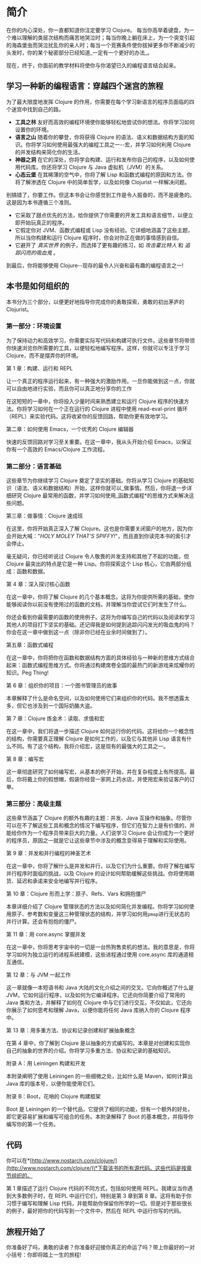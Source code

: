 # 简介

在你的内心深处，你一直都知道你注定要学习 Clojure。 每当你高举着键盘，为一个难以理解的类层次结构而痛苦地哭泣时；每当你晚上躺在床上，为一个突变引起的海森堡虫而哭泣扰乱你的亲人时；每当一个竞赛条件使你拔掉更多你不断减少的头发时，你的某个秘密部分已经知道_一定有一个更好的办法_。

现在，终于，你面前的教学材料将使你与你渴望已久的编程语言结合起来。

## 学习一种新的编程语言：穿越四个迷宫的旅程

为了最大限度地发挥 Clojure 的作用，你需要在每个学习新语言的程序员面临的四个迷宫中找到自己的路。

* **工具之林** 友好而高效的编程环境使你能够轻松地尝试你的想法。你将学习如何设置你的环境。
* **语言之山** 随着你的攀登，你将获得 Clojure 的语法、语义和数据结构方面的知识。你将学习如何使用最强大的编程工具之一--宏，并学习如何利用 Clojure 的并发结构来简化你的生活。
* **神器之洞** 在它的深处，你将学会构建、运行和发布你自己的程序，以及如何使用代码库。你还将学习 Clojure 与 Java 虚拟机（JVM）的关系。
* **心态云堡** 在其稀薄的空气中，你将了解 Lisp 和函数式编程的原因和方法。你将了解渗透在 Clojure 中的简单哲学，以及如何像 Clojurist 一样解决问题。

别搞错了，你要工作。但这本书会让你感觉到工作是令人振奋的，而不是疲惫的。这是因为本书遵循三个准则。

* 它采取了甜点优先的方法，给你提供了你需要的开发工具和语言细节，以便立即开始玩真正的程序。
* 它假定你对 JVM、函数式编程或 Lisp 没有经验。它详细地涵盖了这些主题，所以当你构建和运行 Clojure 程序时，你会对你正在做的事情感到自信。
* 它避开了 _真实世界_ 的例子，而选择了更有趣的练习，如 _攻击霍比特人_ 和 _追踪闪亮的吸血鬼_ 。

到最后，你将能够使用 Clojure--现存的最令人兴奋和最有趣的编程语言之一!

## 本书是如何组织的

本书分为三个部分，以便更好地指导你完成你的勇敢探索，勇敢的初出茅庐的 Clojurist。

### 第一部分：环境设置

为了保持动力和高效学习，你需要实际写代码和构建可执行文件。这些章节将带领你快速浏览你所需要的工具，以便轻松地编写程序。这样，你就可以专注于学习 Clojure，而不是摆弄你的环境。

第 1 章：构建、运行和 REPL

让一个真正的程序运行起来，有一种强大的激励作用。一旦你能做到这一点，你就可以自由地进行实验，而且你可以真正地分享你的工作

在这短短的一章中，你将投入少量时间来熟悉建立和运行 Clojure 程序的快速方法。你将学习如何在一个正在运行的 Clojure 进程中使用 read-eval-print 循环（REPL）来实验代码。这将收紧你的反馈回路，帮助你更有效地学习。

第二章：如何使用 Emacs，一个优秀的 Clojure 编辑器

快速的反馈回路对学习至关重要。在这一章中，我从头开始介绍 Emacs，以保证你有一个高效的 Emacs/Clojure 工作流程。

### 第二部分：语言基础

这些章节为你继续学习 Clojure 奠定了坚实的基础。你将从学习 Clojure 的基础知识（语法、语义和数据结构）开始，这样你就可以_做事情。然后，你将退一步详细研究 Clojure 最常用的函数，并学习如何使用_函数式编程\*的思维方式来解决这些问题。

第三章：做事情：Clojure 速成班

在这里，你将开始真正深入了解 Clojure。这也是你需要关闭窗户的地方，因为你会开始大喊："_HOLY MOLEY THAT'S SPIFFY!_"，而且直到你读完本书的索引才会停止。

毫无疑问，你已经听说过 Clojure 令人敬畏的并发支持和其他了不起的功能，但 Clojure 最突出的特点是它是一种 Lisp。你将探索这个 Lisp 核心，它由两部分组成：函数和数据。

第 4 章：深入探讨核心函数

在这一章中，你将了解 Clojure 的几个基本概念。这将为你提供所需的基础，使你能够阅读你以前没有使用过的函数的文档，并理解当你尝试它们时发生了什么。

你还会看到你最需要的函数的使用例子。这将为你编写自己的代码以及阅读和学习其他人的项目打下坚实的基础。还记得我是如何提到追踪闪闪发光的吸血鬼的吗？你会在这一章中做到这一点（除非你已经在业余时间做到了）。

第五章：函数式编程

在这一章中，你将把你在函数和数据结构方面的具体经验与一种新的思维方式结合起来：函数式编程思维方式。你将通过构建席卷全国的最热门的新游戏来炫耀你的知识。Peg Thing!

第 6 章：组织你的项目：一个图书管理员的故事

本章解释了什么是命名空间，以及如何使用它们来组织你的代码。我不想透露太多，但它也涉及到一个国际奶酪大盗。

第 7 章：Clojure 炼金术：读取、求值和宏

在这一章中，我们将退一步描述 Clojure 如何运行你的代码。这将给你一个概念性的结构，你需要真正理解 Clojure 是如何工作的，以及它与其他非 Lisp 语言有什么不同。有了这个结构，我将介绍宏，这是现有的最强大的工具之一。

第 8 章：编写宏

这一章彻底研究了如何编写宏，从基本的例子开始，并在复杂程度上有所提高。最后，你将戴上你的假想帽，假装你经营一家网上药水店，并使用宏来验证客户的订单。

### 第三部分：高级主题

这些章节涵盖了 Clojure 的额外有趣的主题：并发、Java 互操作和抽象。尽管你可以在不了解这些工具和概念的情况下编写程序，但它们在智力上是有价值的，并能给你作为一个程序员带来巨大的力量。人们说学习 Clojure 会让你成为一个更好的程序员，原因之一就是它让这些章节中涉及的概念变得易于理解和实际使用。

第 9 章：并发和并行编程的神圣艺术

在这一章中，你将了解什么是并发和并行，以及它们为什么重要。你将了解在编写并行程序时面临的挑战，以及 Clojure 的设计如何帮助缓解这些挑战。你将使用期货、延迟和承诺来安全地编写并行程序。

第 10 章：Clojure 形而上学：原子、Refs、Vars 和拥抱僵尸

本章详细介绍了 Clojure 管理状态的方法以及如何简化并发编程。你将学习如何使用原子、参考数和变量这三种管理状态的结构，并学习如何用`pmap`进行无状态的并行计算。还会有抱抱的僵尸。

第 11 章：用 core.async 掌握并发

在这一章中，你将思考宇宙中的一切是一台热狗售卖机的想法。我的意思是，你将学习如何为独立运行的进程系统建模，这些进程通过使用 core.async 库的通道相互通信。

第 12 章：与 JVM 一起工作

这一章就像一本短语书和 Java 大陆的文化介绍之间的交叉。它向你概述了什么是 JVM，它如何运行程序，以及如何为它编译程序。它还向你简要介绍了常用的 Java 类和方法，并解释了如何在 Clojure 中与它们进行交互。不仅如此，它还向你展示了如何思考和理解 Java，以便你能将任何 Java 库纳入你的 Clojure 程序中。

第 13 章：用多重方法、协议和记录创建和扩展抽象概念

在第 4 章中，你了解到 Clojure 是以抽象的方式编写的。本章是对创建和实现你自己的抽象的世界的介绍。你将学习多重方法、协议和记录的基础知识。

附录 A：用 Leiningen 构建和开发

本附录阐明了使用 Leiningen 的一些细微之处，比如什么是 Maven，如何计算出 Java 库的版本号，以便你能使用它们。

附录 B：Boot，花哨的 Clojure 构建框架

Boot 是 Leiningen 的一个替代品，它提供了相同的功能，但有一个额外的好处，即它更容易扩展和编写可组合的任务。本附录解释了 Boot 的基本概念，并指导你编写你的第一个任务。

## 代码

你可以在\*[http://www.nostarch.com/clojure/](http://www.nostarch.com/clojure/)\*下载该书的所有源代码。这些代码是按章节组织的。

第 1 章描述了运行 Clojure 代码的不同方式，包括如何使用 REPL。我建议当你遇到大多数例子时，在 REPL 中运行它们，特别是第 3 章到第 8 章。这将有助于你习惯于编写和理解 Lisp 代码，并能帮助你保留你所学的一切。但是对于那些很长的例子，最好把你的代码写到一个文件中，然后在 REPL 中运行你写的代码。

## 旅程开始了

你准备好了吗，勇敢的读者？你准备好迎接你真正的命运了吗？带上你最好的一对小括号：你即将踏上一生的旅程!
